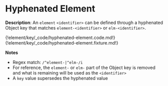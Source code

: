 # Hyphenated Element

__Description__: An `element` `<identifier>` can be defined through a hyphenated Object key that matches `element-<identifier>` or `elm-<identifier>`. 

{!element/key/_code/hyphenated-element.code.md!}
{!element/key/_code/hyphenated-element.fixture.md!}

__Notes__

+ Regex match: `/^element-|^elm-/i`
+ For reference, the `element-` or `elm-` part of the Object key is removed and what is remaining will be used as the `<identifier>`
+ A `key` value supersedes the hyphenated value

<div class="cf"></div>
<div class="end"></div>

